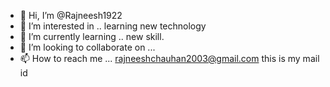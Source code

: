 - 👋 Hi, I’m @Rajneesh1922
- 👀 I’m interested in .. learning new technology
- 🌱 I’m currently learning .. new skill.
- 💞️ I’m looking to collaborate on ...
- 📫 How to reach me ... rajneeshchauhan2003@gmail.com this is my mail id

<!---
Rajneesh1922/Rajneesh1922 is a ✨ special ✨ repository because its `README.md` (this file) appears on your GitHub profile.
You can click the Preview link to take a look at your changes.
--->
